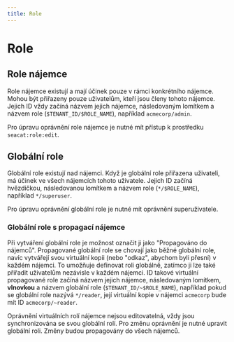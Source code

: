 ```yaml
---
title: Role
---
```


# Role

## Role nájemce

Role nájemce existují a mají účinek pouze v rámci konkrétního nájemce. 
Mohou být přiřazeny pouze uživatelům, kteří jsou členy tohoto nájemce.
Jejich ID vždy začíná názvem jejich nájemce, následovaným lomítkem a názvem role (`$TENANT_ID/$ROLE_NAME`), 
například `acmecorp/admin`.

Pro úpravu oprávnění role nájemce je nutné mít přístup k prostředku `seacat:role:edit`.

## Globální role

Globální role existují nad nájemci.
Když je globální role přiřazena uživateli, má účinek ve všech nájemcích tohoto uživatele.
Jejich ID začíná hvězdičkou, následovanou lomítkem a názvem role (`*/$ROLE_NAME`), 
například `*/superuser`.

Pro úpravu oprávnění globální role je nutné mít oprávnění superuživatele.

### Globální role s propagací nájemce

Při vytváření globální role je možnost označit ji jako "Propagováno do nájemců".
Propagované globální role se chovají jako běžné globální role, navíc vytvářejí svou virtuální kopii (nebo "odkaz", abychom byli přesní) v každém nájemci.
To umožňuje definovat roli globálně, zatímco ji lze také přiřadit uživatelům nezávisle v každém nájemci.
ID takové virtuální propagované role začíná názvem jejich nájemce, následovaným lomítkem, **vlnovkou** a názvem globální role (`$TENANT_ID/~$ROLE_NAME`),
například pokud se globální role nazývá `*/reader`, její virtuální kopie v nájemci `acmecorp` bude mít ID `acmecorp/~reader`.

Oprávnění virtuálních rolí nájemce nejsou editovatelná, vždy jsou synchronizována se svou globální rolí.
Pro změnu oprávnění je nutné upravit globální roli.
Změny budou propagovány do všech nájemců.